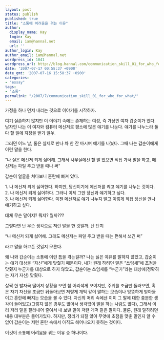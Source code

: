 ```yaml
---
layout: post
status: publish
published: true
title: "소통에 어려움을 겪는 이유"
author:
  display_name: Kay
  login: Kay
  email: iam@hannal.net
  url: ''
author_login: Kay
author_email: iam@hannal.net
wordpress_id: 1041
wordpress_url: http://blog.hannal.com/communication_skill_01_for_who_for_what/
date: '2007-07-17 00:58:37 +0900'
date_gmt: '2007-07-16 15:58:37 +0900'
categories:
- "essay"
tags:
- "소통"
permalink: "/2007/7/communication_skill_01_for_who_for_what/"
---
```

<p>가정을 하나 먼저 내리는 것으로 이야기를 시작하자.</p>
<p>여기 실존하지 않지만 이 이야기 속에는 존재하는 여성, 즉 가상인 여자 갑순이가 있다. 남자인 나는 이 여자와 컴퓨터 메신저로 평소에 많은 얘기를 나눈다. 얘기를 나누느라 둘 다 할 일에 지장을 받기 일쑤.</p>
<p>그러던 어느 날, 둘은 실제로 만나 차 한 잔 마시며 얘기를 나눴다. 그때 나는 갑순이에게 이런 말을 한다.</p>
<p>“나 실은 메신저 되게 싫어해. 그래서 사무실에선 할 말 있으면 직접 가서 말을 하고, 메신저는 파일 주고 받을 때나 써”</p>
<p>갑순이 얼굴을 쳐다보니 혼란에 빠져 있다.</p>
<p>1. 나 메신저 되게 싫어한다. 하지만, 당신이기에 메신저를 켜고 얘기를 나누는 것이다.<br />
2. 나 메신저 되게 싫어하다. 그러니 이제 그만 당신과 얘기하고 싶다.<br />
3. 나 메신저 되게 싫어한다. 이젠 메신저로 얘기 나누지 말고 이렇게 직접 당신을 만나 얘기하고 싶다.</p>
<p>대체 무슨 말이지? 뭐지? 뭘까???</p>
<p>그렇다면 난 무슨 생각으로 저런 말을 한 것일까. 난 단지</p>
<p>“나 메신저 되게 싫어해. 그래도 메신저는 파일 주고 받을 때는 편해서 쓰긴 써”</p>
<p>라고 말을 하고픈 것일지 모른다.</p>
<p>왜 나와 갑순이는 소통에 이런 틈을 겪는걸까? 나는 싫은 이유를 말하지 않았고, 갑순이는 얘기 대상을 “자신”에게 맞췄기 때문이다. 내가 원래 하려던 말은 “쓰임새”에 초점을 맞췄지 누군가를 대상으로 하지 않았고, 갑순이는 쓰임새를 “누군가”라는 대상에(정확히는 자기 자신) 맞췄다.</p>
<p>살짝 한 발자국 떨어져 상황을 보면 참 어리석게 보이지만, 주위를 조금만 둘러보면, 혹은 자기 자신을 조금만 뒤돌아보면 저렇게 개떡 같이 말하는 모습이나 엉뚱하게 받아들이고 혼란에 빠지는 모습을 볼 수 있다. 자신의 머리 속에선 이미 그 말에 대한 충분한 생각이 들어있고(그렇지 않은 경우도 많아서 생각없이 말을 하는 사람도 많다), 그래서 이리 저리 말을 잘라내어 줄여서 내 보낸 말이 저런 개떡 같은 말이다. 물론, 원래 말하려던 내용 대부분은 들어가있다. 하지만, 정리가 되질 않아 무엇에 초점을 맞춘 말인지 알 수 없어 갑순이는 저런 혼란 속에서 아직도 헤어나오지 못하는 것이다.</p>
<p>이것이 소통에 어려움을 겪는 이유 중 하나이다.</p>
